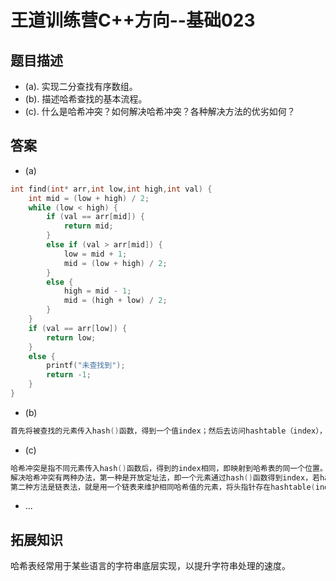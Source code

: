 # 王道训练营C++方向--基础023

## 题目描述

- (a). 实现二分查找有序数组。
- (b). 描述哈希查找的基本流程。
- (c). 什么是哈希冲突？如何解决哈希冲突？各种解决方法的优劣如何？

## 答案

- (a)

```c
int find(int* arr,int low,int high,int val) {
	int mid = (low + high) / 2;
	while (low < high) {
		if (val == arr[mid]) {
			return mid;
		}
		else if (val > arr[mid]) {
			low = mid + 1;
			mid = (low + high) / 2;
		}
		else {
			high = mid - 1;
			mid = (high + low) / 2;
		}
	}
	if (val == arr[low]) {
		return low;
	}
	else {
		printf("未查找到");
		return -1;
	}
}
```

- (b)

```c
首先将被查找的元素传入hash()函数，得到一个值index；然后去访问hashtable（index），若该位置有值，表示已找到
```

- (c)

```c
哈希冲突是指不同元素传入hash()函数后，得到的index相同，即映射到哈希表的同一个位置。
解决哈希冲突有两种办法，第一种是开放定址法，即一个元素通过hash()函数得到index，若hashtable(index)处已经有了元素，则令index=（index+di）%M,重新映射到hashtable的另一个位置，若再发生冲突，则改变di的值再映射，直至不发生冲突。这种办法的好处是无需额外申请内存，缺点是不方便查找同一哈希值的元素
第二种方法是链表法，就是用一个链表来维护相同哈希值的元素，将头指针存在hashtable(index)处，这种办法的好处是可以很容易查到同一哈希值的元素，缺点是需要申请额外内存
```

- ...

## 拓展知识

哈希表经常用于某些语言的字符串底层实现，以提升字符串处理的速度。